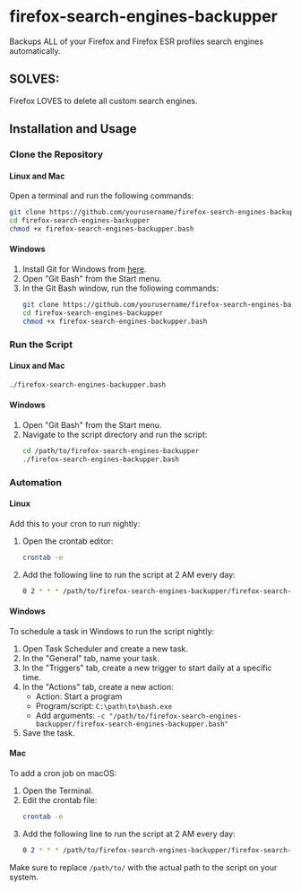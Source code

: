
# firefox-search-engines-backupper
Backups ALL of your Firefox and Firefox ESR profiles search engines automatically.

## SOLVES:
Firefox LOVES to delete all custom search engines.

## Installation and Usage

### Clone the Repository

#### Linux and Mac
Open a terminal and run the following commands:
```bash
git clone https://github.com/yourusername/firefox-search-engines-backupper.git
cd firefox-search-engines-backupper
chmod +x firefox-search-engines-backupper.bash
```

#### Windows
1. Install Git for Windows from [here](https://gitforwindows.org/).
2. Open "Git Bash" from the Start menu.
3. In the Git Bash window, run the following commands:
    ```bash
    git clone https://github.com/yourusername/firefox-search-engines-backupper.git
    cd firefox-search-engines-backupper
    chmod +x firefox-search-engines-backupper.bash
    ```

### Run the Script

#### Linux and Mac
```bash
./firefox-search-engines-backupper.bash
```

#### Windows
1. Open "Git Bash" from the Start menu.
2. Navigate to the script directory and run the script:
    ```bash
    cd /path/to/firefox-search-engines-backupper
    ./firefox-search-engines-backupper.bash
    ```

### Automation

#### Linux
Add this to your cron to run nightly:
1. Open the crontab editor:
    ```bash
    crontab -e
    ```
2. Add the following line to run the script at 2 AM every day:
    ```bash
    0 2 * * * /path/to/firefox-search-engines-backupper/firefox-search-engines-backupper.bash
    ```

#### Windows
To schedule a task in Windows to run the script nightly:
1. Open Task Scheduler and create a new task.
2. In the "General" tab, name your task.
3. In the "Triggers" tab, create a new trigger to start daily at a specific time.
4. In the "Actions" tab, create a new action:
    - Action: Start a program
    - Program/script: `C:\path\to\bash.exe`
    - Add arguments: `-c "/path/to/firefox-search-engines-backupper/firefox-search-engines-backupper.bash"`
5. Save the task.

#### Mac
To add a cron job on macOS:
1. Open the Terminal.
2. Edit the crontab file:
    ```bash
    crontab -e
    ```
3. Add the following line to run the script at 2 AM every day:
    ```bash
    0 2 * * * /path/to/firefox-search-engines-backupper/firefox-search-engines-backupper.bash
    ```

Make sure to replace `/path/to/` with the actual path to the script on your system.
